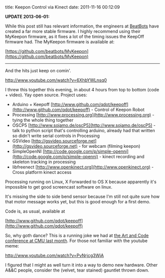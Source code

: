 title: Keepon Control via Kinect
date: 2011-11-16 00:12:09

<B>UPDATE 2013-06-01:</B> 

While this post still has relevant information, the engineers at
[BeatBots](http://www.beatbots.net) have created a far more stable
firmware. I highly recommend using their MyKeepon firmware, as it fixes
a lot of the timing issues the KeepOff firmware had. The MyKeepon
firmware is available at:

[https://github.com/beatbots/MyKeepon](https://github.com/beatbots/MyKeepon)

---

And the hits just keep on comin'.

http://www.youtube.com/watch?v=6XhbYWLnsq0

I threw this together this evening, in about 4 hours from top to
bottom (code + video). Yay open source. Project uses:

* Arduino + Keepoff [http://www.github.com/qdot/keepoff](http://www.github.com/qdot/keepoff) - Control of Keepon Robot
* Processing [http://www.processing.org](http://www.processing.org) - tying the whole thing together
* OSCP5 [http://www.sojamo.de/oscP5](http://www.sojamo.de/oscP5) - talk to python script that's controlling arduino, already had that written so didn't write serial controls in Processing
* GSVideo [http://gsvideo.sourceforge.net](http://gsvideo.sourceforge.net) - for webcam (filming keepon)
* SimpleOpenNI [http://code.google.com/p/simple-openni](http://code.google.com/p/simple-openni) - kinect recording and skeleton tracking in processing
* libfreenect [http://www.openkinect.org](http://www.openkinect.org) - Cross platform kinect access

Processing running on Linux, X Forwarded to OS X because apparently
it's impossible to get good screencast software on linux.

It's missing the side to side bend sensor because I'm still not quite
sure how that motor message works yet, but this is good enough for a
first demo.

Code is, as usual, available at

[http://www.github.com/qdot/keepoff](http://www.github.com/qdot/keepoff)

So, why goth dance? This is a running joke we had at
[the Art and Code conference at CMU last month](http://www.artandcode.com/3d).
For those not familiar with the youtube meme:

http://www.youtube.com/watch?v=PvNrjcg3WjA

I figured that I might as well turn it into a way to demo new
hardware. Other A&&C people, consider the (velvet, tear stained)
gauntlet thrown down.
